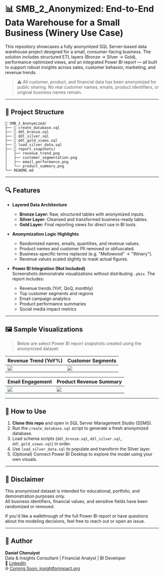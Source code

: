 
# 📊 SMB_2_Anonymized: End-to-End Data Warehouse for a Small Business (Winery Use Case)

This repository showcases a fully anonymized SQL Server-based data warehouse project designed for a small, consumer-facing business. The solution includes structured ETL layers (Bronze → Silver → Gold), performance-optimized views, and an integrated Power BI report — all built to support robust insights across sales, customer behavior, marketing, and revenue trends.

> ⚠️ All customer, product, and financial data has been anonymized for public sharing. No real customer names, emails, product identifiers, or original business names remain.

---

## 📁 Project Structure

```
📂 SMB_2_Anonymized/
├── 📜 create_database.sql
├── 📜 ddl_bronze.sql
├── 📜 ddl_silver.sql
├── 📜 ddl_gold_views.sql
├── 📜 load_silver_data.sql
├── 📸 report_snapshots/
│   ├── revenue_trend.png
│   ├── customer_segmentation.png
│   ├── email_performance.png
│   └── product_summary.png
└── README.md
```

---

## 🔍 Features

- **Layered Data Architecture**  
  - **Bronze Layer:** Raw, structured tables with anonymized inputs.
  - **Silver Layer:** Cleansed and transformed business-ready tables.
  - **Gold Layer:** Final reporting views for direct use in BI tools.

- **Anonymization Logic Highlights**  
  - Randomized names, emails, quantities, and revenue values.
  - Product names and customer PII removed or obfuscated.
  - Business-specific terms replaced (e.g. "Mellowood" → "Winery").
  - Revenue values scaled slightly to mask actual figures.

- **Power BI Integration (Not Included)**  
  Screenshots demonstrate visualizations without distributing `.pbix`. The report includes:
  - Revenue trends (YoY, QoQ, monthly)
  - Top customer segments and regions
  - Email campaign analytics
  - Product performance summaries
  - Social media impact metrics

---

## 🖼️ Sample Visualizations

> Below are select Power BI report snapshots created using the anonymized dataset.

| Revenue Trend (YoY%) | Customer Segments |
|----------------------|-------------------|
| ![](report_snapshots/revenue_trend.png) | ![](report_snapshots/customer_segmentation.png) |

| Email Engagement | Product Revenue Summary |
|------------------|-------------------------|
| ![](report_snapshots/email_performance.png) | ![](report_snapshots/product_summary.png) |

---

## 🚀 How to Use

1. **Clone this repo** and open in SQL Server Management Studio (SSMS).
2. Run the `create_database.sql` script to generate a fresh anonymized database.
3. Load schema scripts (`ddl_bronze.sql`, `ddl_silver.sql`, `ddl_gold_views.sql`) in order.
4. Use `load_silver_data.sql` to populate and transform the Silver layer.
5. (Optional) Connect Power BI Desktop to explore the model using your own visuals.

---

## 🔐 Disclaimer

This anonymized dataset is intended for educational, portfolio, and demonstration purposes only.  
All business identifiers, financial values, and sensitive fields have been randomized or removed.

If you'd like a walkthrough of the full Power BI report or have questions about the modeling decisions, feel free to reach out or open an issue.

---

## 🧠 Author

**Daniel Cheruiyot**  
Data & Insights Consultant | Financial Analyst | BI Developer  
📧 [LinkedIn](https://www.linkedin.com/in/danielcheruiyot)  
🌐 [Coming Soon: insightforimpact.org](#)
